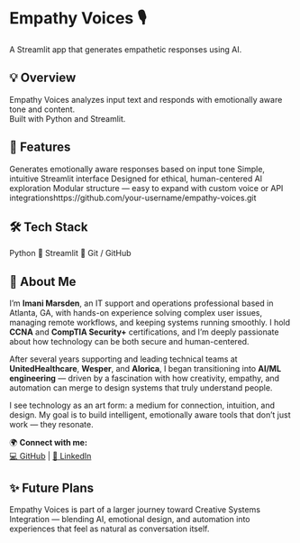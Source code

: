 # Empathy Voices 🎙️
A Streamlit app that generates empathetic responses using AI.

## 💡 Overview
Empathy Voices analyzes input text and responds with emotionally aware tone and content.  
Built with Python and Streamlit.

## 🧠 Features
Generates emotionally aware responses based on input tone
Simple, intuitive Streamlit interface
Designed for ethical, human-centered AI exploration
Modular structure — easy to expand with custom voice or API integrationshttps://github.com/your-username/empathy-voices.git

## 🛠️ Tech Stack
Python 🐍
Streamlit 🌈
Git / GitHub

## 👤 About Me  

I’m **Imani Marsden**, an IT support and operations professional based in Atlanta, GA, with hands-on experience solving complex user issues, managing remote workflows, and keeping systems running smoothly. I hold **CCNA** and **CompTIA Security+** certifications, and I’m deeply passionate about how technology can be both secure and human-centered.  

After several years supporting and leading technical teams at **UnitedHealthcare**, **Wesper**, and **Alorica**, I began transitioning into **AI/ML engineering** — driven by a fascination with how creativity, empathy, and automation can merge to design systems that truly understand people.  

I see technology as an art form: a medium for connection, intuition, and design. My goal is to build intelligent, emotionally aware tools that don’t just work — they resonate.  

🌍 **Connect with me:**  
[💻 GitHub](https://github.com/Mars-Node) | [🔗 LinkedIn](https://www.linkedin.com/in/imani-marsden-134b0678/)

## ✨ Future Plans
Empathy Voices is part of a larger journey toward Creative Systems Integration — blending AI, emotional design, and automation into experiences that feel as natural as conversation itself.


